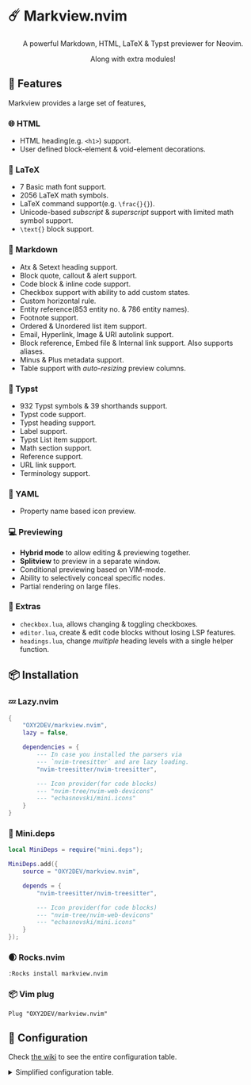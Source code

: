 # ☄️ Markview.nvim

<p align="center">
    A powerful Markdown, HTML, LaTeX & Typst previewer for Neovim.
</p>
<p align="center">Along with extra modules!</p>


<!-- Image here -->


## 📖 Features

Markview provides a large set of features,

### 🌐 HTML

- HTML heading(e.g. `<h1>`) support.
- User defined block-element & void-element decorations.

### 🧮 LaTeX

- 7 Basic math font support.
- 2056 LaTeX math symbols.
- LaTeX command support(e.g. `\frac{}{}`).
- Unicode-based *subscript* & *superscript* support with limited math symbol support.
- `\text{}` block support.

### 📝 Markdown

- Atx & Setext heading support.
- Block quote, callout & alert support.
- Code block & inline code support.
- Checkbox support with ability to add custom states.
- Custom horizontal rule.
- Entity reference(853 entity no. & 786 entity names).
- Footnote support.
- Ordered & Unordered list item support.
- Email, Hyperlink, Image & URI autolink support.
- Block reference, Embed file & Internal link support. Also supports aliases.
- Minus & Plus metadata support.
- Table support with *auto-resizing* preview columns.

### 🌟 Typst

- 932 Typst symbols & 39 shorthands support.
- Typst code support.
- Typst heading support.
- Label support.
- Typst List item support.
- Math section support.
- Reference support.
- URL link support.
- Terminology support.

### 🧩 YAML

- Property name based icon preview.

### 💻 Previewing

- **Hybrid mode** to allow editing & previewing together.
- **Splitview** to preview in a separate window.
- Conditional previewing based on VIM-mode.
- Ability to selectively conceal specific nodes.
- Partial rendering on large files.

### 🔋 Extras

- `checkbox.lua`, allows changing & toggling checkboxes.
- `editor.lua`, create & edit code blocks without losing LSP features.
- `headings.lua`, change *multiple* heading levels with a single helper function.

## 📦 Installation

### 💤 Lazy.nvim 

```lua
{
    "OXY2DEV/markview.nvim",
    lazy = false,

    dependencies = {
        --- In case you installed the parsers via
        --- `nvim-treesitter` and are lazy loading.
        "nvim-treesitter/nvim-treesitter",

        --- Icon provider(for code blocks)
        --- "nvim-tree/nvim-web-devicons"
        --- "echasnovski/mini.icons"
    }
}
```

### 🦠 Mini.deps

```lua
local MiniDeps = require("mini.deps");

MiniDeps.add({
    source = "OXY2DEV/markview.nvim",

    depends = {
        "nvim-treesitter/nvim-treesitter",

        --- Icon provider(for code blocks)
        --- "nvim-tree/nvim-web-devicons"
        --- "echasnovski/mini.icons"
    }
});
```

### 🌒 Rocks.nvim

```vim
:Rocks install markview.nvim
```

### 📦 Vim plug

```vim
Plug "OXY2DEV/markview.nvim"
```

## 💮 Configuration

Check [the wiki]() to see the entire configuration table.

<details>
    <summary>Simplified configuration table.</summary><!--+ -->

```lua
{
    --- Test feature(s) options.
    experimental = {
        --- Number of bytes to check to
        --- see if a file is a text file
        --- or not.
        --- Used by the internal link
        --- opener.
        ---
        --- Warning: Disabled if
        --- `text_filetypes` is not nil.
        file_byte_read = 1000,
        --- List of filetypes to open
        --- inside Neovim.
        --- Used by the internal link
        --- opener to only open specific
        --- type of files inside Neovim.
        ---
        --- Warning: This disables the use
        --- of `file_byte_read`.
        text_filetypes = nil,
        --- Amount of empty lines that can
        --- be inside a list item.
        list_empty_line_tolerance = 3
    },

    --- List of highlight groups.
    highlight_groups = {},

    --- Previewing related options.
    preview = {
        --- Callback functions for various
        --- events. See docs.
        callbacks = {},

        --- Debounce delay for rendering.
        debounce = 50,

        --- Lines above, below the cursor
        --- that are considered being "edited".
        ---
        --- Nodes inside `edit_distance` won't
        --- rendered.
        edit_distance = { 1, 0 },

        --- When `true`, previews are enabled
        --- on newly attached buffers.
        enable_preview_on_attach = true,

        --- List of filetypes where the plugin
        --- will be enabled.
        filetypes = { "markdown", "typst" },

        --- List of VIM modes where hybrid mode
        --- is used.
        hybrid_modes = {},

        --- Buffer types to ignore.
        ignore_buftypes = { "nofile" },

        --- Node classes that will show their
        --- previews even inside `edit_distance`.
        ---
        --- See the wiki for more jnfo.
        ignore_node_classes = {
            -- markdown = { "code_blocks" }
        },

        --- Maximum line count of a file for the
        --- plugin to render the entire buffer
        --- instead of only rendering part of it.
        max_file_length = 1000,

        --- List of VIM-modes where the rendering
        --- is enabled.
        modes = { "n", "no", "c" },

        --- Amount of lines surrounding the cursor
        --- to render on files where the line count
        --- exceeds `max_file_length`.
        render_distance = vim.o.lines,

        --- Window options for the splitview window.
        splitview_winopts = {
            split = "right"
        }
    },

    --- Custom renderers.
    renderers = {},

    --- Options for various language previews.
    --- See the wiki.
    html = {},
    latex = {},
    markdown = {},
    markdown_inline = {},
    typst = {},
    yaml = {},
}
```

<!--_-->
</details>



